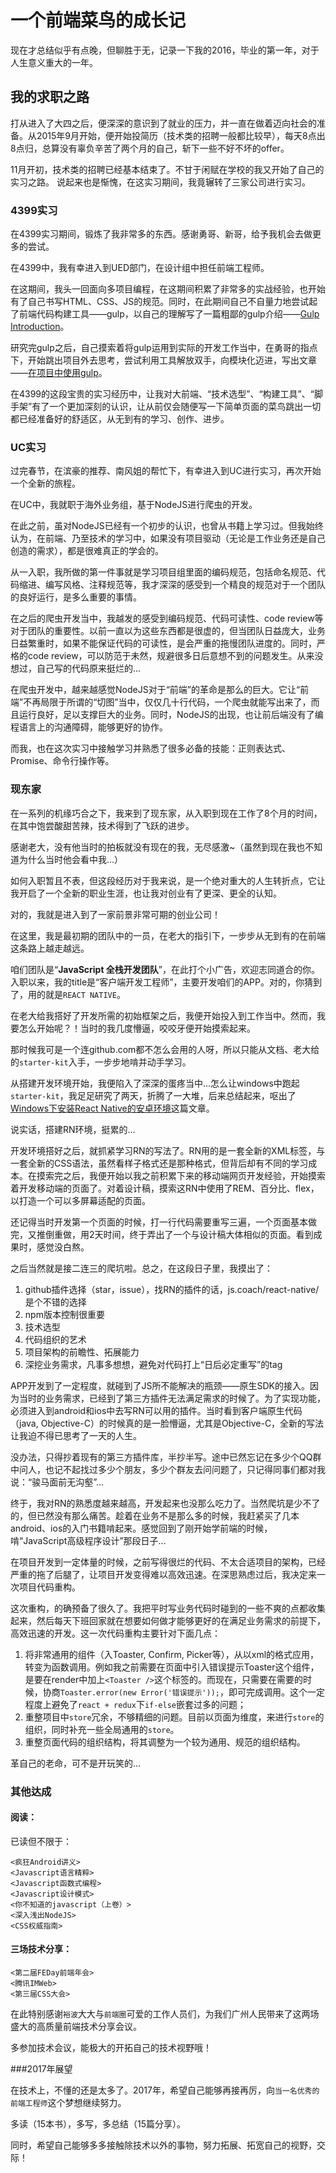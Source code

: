 # 一个前端菜鸟的成长记

现在才总结似乎有点晚，但聊胜于无，记录一下我的2016，毕业的第一年，对于人生意义重大的一年。

## 我的求职之路

打从进入了大四之后，便深深的意识到了就业的压力，并一直在做着迈向社会的准备。从2015年9月开始，便开始投简历（技术类的招聘一般都比较早），每天8点出8点归，总算没有辜负辛苦了两个月的自己，斩下一些不好不坏的offer。

11月开初，技术类的招聘已经基本结束了。不甘于闲赋在学校的我又开始了自己的实习之路。
说起来也是惭愧，在这实习期间，我竟辗转了三家公司进行实习。

### 4399实习

在4399实习期间，锻炼了我非常多的东西。感谢勇哥、新哥，给予我机会去做更多的尝试。

在4399中，我有幸进入到UED部门，在设计组中担任前端工程师。

在这期间，我头一回面向多项目编程，在这期间积累了非常多的实战经验，也开始有了自己书写HTML、CSS、JS的规范。同时，在此期间自己不自量力地尝试起了前端代码构建工具——gulp，以自己的理解写了一篇粗鄙的gulp介绍——[Gulp Introduction](http://pampang.github.io/2016/01/03/gulp-introduction/)。

研究完gulp之后，自己摸索着将gulp运用到实际的开发工作当中，在勇哥的指点下，开始跳出项目外去思考，尝试利用工具解放双手，向模块化迈进，写出文章——[在项目中使用gulp](http://pampang.github.io/2016/02/02/%E5%9C%A8%E9%A1%B9%E7%9B%AE%E4%B8%AD%E4%BD%BF%E7%94%A8gulp/)。

在4399的这段宝贵的实习经历中，让我对大前端、“技术选型”、“构建工具”、“脚手架”有了一个更加深刻的认识，让从前仅会随便写一下简单页面的菜鸟跳出一切都已经准备好的舒适区，从无到有的学习、创作、进步。

### UC实习

过完春节，在滨豪的推荐、南风姐的帮忙下，有幸进入到UC进行实习，再次开始一个全新的旅程。

在UC中，我就职于海外业务组，基于NodeJS进行爬虫的开发。

在此之前，虽对NodeJS已经有一个初步的认识，也曾从书籍上学习过。但我始终认为，在前端、乃至技术的学习中，如果没有项目驱动（无论是工作业务还是自己创造的需求），都是很难真正的学会的。

从一入职，我所做的第一件事就是学习项目组里面的编码规范，包括命名规范、代码缩进、编写风格、注释规范等，我才深深的感受到一个精良的规范对于一个团队的良好运行，是多么重要的事情。

在之后的爬虫开发当中，我越发的感受到编码规范、代码可读性、code review等对于团队的重要性。以前一直以为这些东西都是很虚的，但当团队日益庞大，业务日益繁重时，如果不能保证代码的可读性，是会严重的拖慢团队进度的。同时，严格的code review，可以防范于未然，规避很多日后意想不到的问题发生。从来没想过，自己写的代码原来挺烂的...

在爬虫开发中，越来越感觉NodeJS对于“前端”的革命是那么的巨大。它让“前端”不再局限于所谓的“切图”当中，仅仅几十行代码，一个爬虫就能写出来了，而且运行良好，足以支撑巨大的业务。同时，NodeJS的出现，也让前后端没有了编程语言上的沟通障碍，能够更好的协作。

而我，也在这次实习中接触学习并熟悉了很多必备的技能：正则表达式、Promise、命令行操作等。

### 现东家

在一系列的机缘巧合之下，我来到了现东家，从入职到现在工作了8个月的时间，在其中饱尝酸甜苦辣，技术得到了飞跃的进步。

感谢老大，没有他当时的拍板就没有现在的我，无尽感激~（虽然到现在我也不知道为什么当时他会看中我...）

如何入职暂且不表，但这段经历对于我来说，是一个绝对重大的人生转折点，它让我开启了一个全新的职业生涯，也让我对创业有了更深、更全的认知。

对的，我就是进入到了一家前景非常可期的创业公司！

在这里，我是最初期的团队中的一员，在老大的指引下，一步步从无到有的在前端这条路上越走越远。

咱们团队是“**JavaScript 全栈开发团队**”，在此打个小广告，欢迎志同道合的你。入职以来，我的title是“客户端开发工程师”，主要开发咱们的APP。对的，你猜到了，用的就是`REACT NATIVE`。

在老大给我搭好了开发所需的初始框架之后，我便开始投入到工作当中。然而，我要怎么开始呢？！当时的我几度懵逼，咬咬牙便开始摸索起来。

那时候我可是一个连github.com都不怎么会用的人呀，所以只能从文档、老大给的`starter-kit`入手，一步步地啃并动手学习。

从搭建开发环境开始，我便陷入了深深的蛋疼当中...怎么让windows中跑起`starter-kit`，我足足研究了两天，折腾了一大堆，后来总结起来，呕出了[Windows下安装React Native的安卓环境](http://pampang.github.io/2016/04/21/windows%E4%B8%8B%E5%AE%89%E8%A3%85%E4%B8%8E%E6%9E%84%E5%BB%BAReact-Native%E5%AE%89%E5%8D%93%E7%8E%AF%E5%A2%83/)这篇文章。

说实话，搭建RN环境，挺累的...

开发环境搭好之后，就抓紧学习RN的写法了。RN用的是一套全新的XML标签，与一套全新的CSS语法，虽然看样子格式还是那种格式，但背后却有不同的学习成本。在摸索完之后，我便开始以我之前积累下来的移动端网页开发经验，开始摸索着开发移动端的页面了。对着设计稿，摸索这RN中使用了REM、百分比、flex，以打造一个可以多屏幕适配的页面。

还记得当时开发第一个页面的时候，打一行代码需要重写三遍，一个页面基本做完，又推倒重做，用2天时间，终于弄出了一个与设计稿大体相似的页面。看到成果时，感觉没白熬。

之后当然就是接二连三的爬坑啦。总之，在这段日子里，我摸出了：

1. github插件选择（star，issue），找RN的插件的话，js.coach/react-native/是个不错的选择
2. npm版本控制很重要
3. 技术选型
4. 代码组织的艺术
5. 项目架构的前瞻性、拓展能力
6. 深挖业务需求，凡事多想想，避免对代码打上“日后必定重写”的tag

APP开发到了一定程度，就碰到了JS所不能解决的瓶颈——原生SDK的接入。因为当时的业务需求，已经到了第三方插件无法满足需求的时候了。为了实现功能，必须进入到android和ios中去写RN可以用的插件。当时看到客户端原生代码（java, Objective-C）的时候真的是一脸懵逼，尤其是Objective-C，全新的写法让我迫不得已思考了一天的人生。

没办法，只得抄着现有的第三方插件库，半抄半写。途中已然忘记在多少个QQ群中问人，也记不起找过多少个朋友，多少个群友去问问题了，只记得同事们都对我说：“骏马面前无沟壑”...

终于，我对RN的熟悉度越来越高，开发起来也没那么吃力了。当然爬坑是少不了的，但已然没有那么痛苦。趁着在业务不是那么多的时候，我赶紧买了几本android、ios的入门书籍啃起来。感觉回到了刚开始学前端的时候，啃“JavaScript高级程序设计”那段日子...

在项目开发到一定体量的时候，之前写得很烂的代码、不太合适项目的架构，已经严重的拖了后腿了，让项目开发变得难以高效迅速。在深思熟虑过后，我决定来一次项目代码重构。

这次重构，的确预备了很久了。我把平时写业务代码时碰到的一些不爽的点都收集起来，然后每天下班回家就在想要如何做才能够更好的在满足业务需求的前提下，高效迅速的开发。这一次代码重构主要针对下面几点：

1. 将非常通用的组件（入Toaster, Confirm, Picker等），从以xml的格式应用，转变为函数调用。例如我之前需要在页面中引入错误提示Toaster这个组件，是要在render中加上`<Toaster />`这个标签的。而现在，只需要在需要的时候，协商`Toaster.error(new Error('错误提示'));`，即可完成调用。这个一定程度上避免了`react + redux`下`if-else`嵌套过多的问题；
2. 重整项目中`store`冗余，不够精细的问题。目前以页面为维度，来进行`store`的组织，同时补充一些全局通用的`store`。
3. 重整页面代码的组织结构，将其调整为一个较为通用、规范的组织结构。

革自己的老命，可不是开玩笑的...

### 其他达成

#### 阅读：

已读但不限于：

```
<疯狂Android讲义>
<Javascript语言精粹>
<Javascript函数式编程>
<Javascript设计模式>
<你不知道的javascript（上卷）>
<深入浅出NodeJS>
<CSS权威指南>
```

#### 三场技术分享：

```
<第二届FEDay前端年会>
<腾讯IMWeb>
<第三届CSS大会>
```
在此特别感谢`裕波`大大与`前端圈`可爱的工作人员们，为我们广州人民带来了这两场盛大的高质量前端技术分享会议。

多参加技术会议，能极大的开拓自己的技术视野哦！

###2017年展望

在技术上，不懂的还是太多了。2017年，希望自己能够再接再厉，向`当一名优秀的前端工程师`这个梦想继续努力。

多读（15本书），多写，多总结（15篇分享）。

同时，希望自己能够多多接触除技术以外的事物，努力拓展、拓宽自己的视野，交际！

